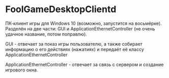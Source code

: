 # FoolGameDesktopClientd
ПК-клиент игры для Windows 10 (возможно, запустится на восьмёрке).
Разделён на две части:
  GUI и ApplicationEthernetController (не очень удачное название, потом поправлю). 
  
  GUI - отвечает за показ игры пользователю, а также собирает информацию о его действиях (нажатиях)
        и передаёт её классу  ApplicationEthernetController
    
  ApplicationEthernetController - отвечает за связь с сервером и создание игрового окна.
